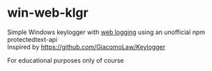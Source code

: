 # win-web-klgr
Simple Windows keylogger with [web logging](https://www.protectedtext.com/) using an unofficial npm protectedtext-api  
Inspired by https://github.com/GiacomoLaw/Keylogger  

For educational purposes only of course
